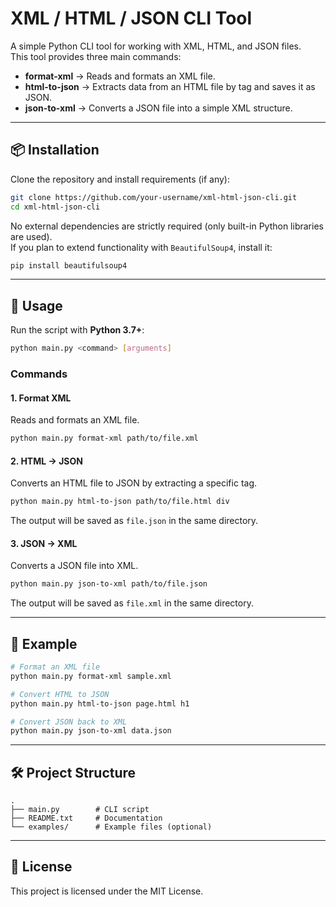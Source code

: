 # XML / HTML / JSON CLI Tool

A simple Python CLI tool for working with XML, HTML, and JSON files.  
This tool provides three main commands:

- **format-xml** → Reads and formats an XML file.  
- **html-to-json** → Extracts data from an HTML file by tag and saves it as JSON.  
- **json-to-xml** → Converts a JSON file into a simple XML structure.  

---

## 📦 Installation

Clone the repository and install requirements (if any):

```bash
git clone https://github.com/your-username/xml-html-json-cli.git
cd xml-html-json-cli
```

No external dependencies are strictly required (only built-in Python libraries are used).  
If you plan to extend functionality with `BeautifulSoup4`, install it:

```bash
pip install beautifulsoup4
```

---

## 🚀 Usage

Run the script with **Python 3.7+**:

```bash
python main.py <command> [arguments]
```

### Commands

#### 1. Format XML

Reads and formats an XML file.

```bash
python main.py format-xml path/to/file.xml
```

#### 2. HTML → JSON

Converts an HTML file to JSON by extracting a specific tag.

```bash
python main.py html-to-json path/to/file.html div
```

The output will be saved as `file.json` in the same directory.

#### 3. JSON → XML

Converts a JSON file into XML.

```bash
python main.py json-to-xml path/to/file.json
```

The output will be saved as `file.xml` in the same directory.

---

## 📂 Example

```bash
# Format an XML file
python main.py format-xml sample.xml

# Convert HTML to JSON
python main.py html-to-json page.html h1

# Convert JSON back to XML
python main.py json-to-xml data.json
```

---

## 🛠 Project Structure

```
.
├── main.py        # CLI script
├── README.txt     # Documentation
└── examples/      # Example files (optional)
```

---

## 📜 License

This project is licensed under the MIT License.
